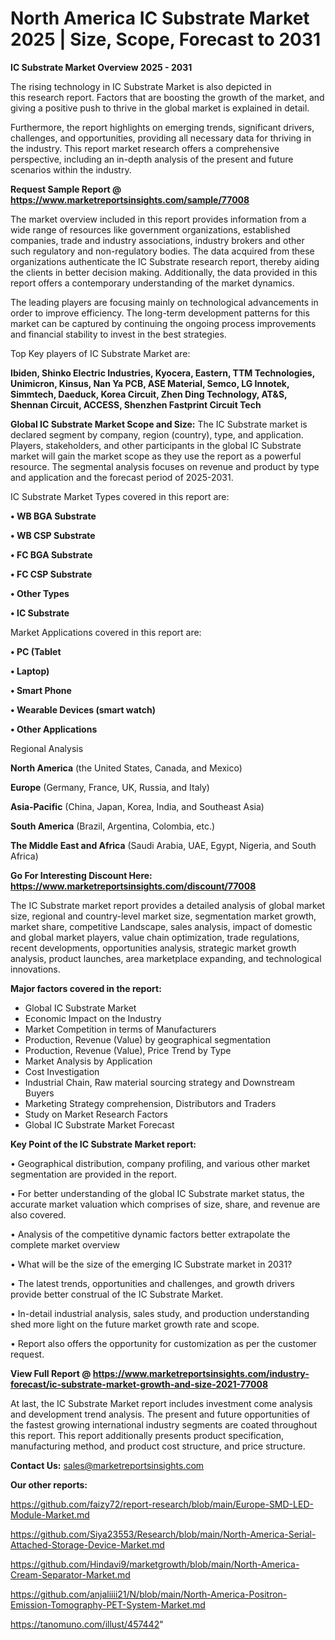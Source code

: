 # North America IC Substrate Market 2025 | Size, Scope, Forecast to 2031

<Strong> IC Substrate Market Overview 2025 - 2031</strong>

The rising technology in IC Substrate Market is also depicted in this research report. Factors that are boosting the growth of the market, and giving a positive push to thrive in the global market is explained in detail.

Furthermore, the report highlights on emerging trends, significant drivers, challenges, and opportunities, providing all necessary data for thriving in the industry. This report market research offers a comprehensive perspective, including an in-depth analysis of the present and future scenarios within the industry.

<strong>Request Sample Report @ <a href=https://www.marketreportsinsights.com/sample/77008>https://www.marketreportsinsights.com/sample/77008</a></strong>

The market overview included in this report provides information from a wide range of resources like government organizations, established companies, trade and industry associations, industry brokers and other such regulatory and non-regulatory bodies. The data acquired from these organizations authenticate the IC Substrate research report, thereby aiding the clients in better decision making. Additionally, the data provided in this report offers a contemporary understanding of the market dynamics.

The leading players are focusing mainly on technological advancements in order to improve efficiency. The long-term development patterns for this market can be captured by continuing the ongoing process improvements and financial stability to invest in the best strategies.

Top Key players of IC Substrate Market are:

<strong>Ibiden, Shinko Electric Industries, Kyocera, Eastern, TTM Technologies, Unimicron, Kinsus, Nan Ya PCB, ASE Material, Semco, LG Innotek, Simmtech, Daeduck, Korea Circuit, Zhen Ding Technology, AT&S, Shennan Circuit, ACCESS, Shenzhen Fastprint Circuit Tech</strong>

<strong><b>Global IC Substrate Market Scope and Size:</b></strong>
The IC Substrate market is declared segment by company, region (country), type, and application. Players, stakeholders, and other participants in the global IC Substrate market will gain the market scope as they use the report as a powerful resource. The segmental analysis focuses on revenue and product by type and application and the forecast period of 2025-2031.

IC Substrate Market Types covered in this report are:

<strong>• WB BGA Substrate

• WB CSP Substrate

• FC BGA Substrate

• FC CSP Substrate

• Other Types

• IC Substrate</strong>

Market Applications covered in this report are:

<strong>• PC (Tablet

• Laptop)

• Smart Phone

• Wearable Devices (smart watch)

• Other Applications</strong> 

Regional Analysis

<strong>North America</strong> (the United States, Canada, and Mexico)

<strong>Europe</strong> (Germany, France, UK, Russia, and Italy)

<strong>Asia-Pacific</strong> (China, Japan, Korea, India, and Southeast Asia)

<strong>South America</strong> (Brazil, Argentina, Colombia, etc.)

<strong>The Middle East and Africa</strong> (Saudi Arabia, UAE, Egypt, Nigeria, and South Africa)

<strong>Go For Interesting Discount Here: <a href=https://www.marketreportsinsights.com/discount/77008>https://www.marketreportsinsights.com/discount/77008</a></strong>

The IC Substrate market report provides a detailed analysis of global market size, regional and country-level market size, segmentation market growth, market share, competitive Landscape, sales analysis, impact of domestic and global market players, value chain optimization, trade regulations, recent developments, opportunities analysis, strategic market growth analysis, product launches, area marketplace expanding, and technological innovations.

<strong><b>Major factors covered in the report:</b></strong>
<ul>
  <li>Global IC Substrate Market </li>
  <li>Economic Impact on the Industry</li>
  <li>Market Competition in terms of Manufacturers</li>
  <li>Production, Revenue (Value) by geographical segmentation</li>
  <li>Production, Revenue (Value), Price Trend by Type</li>
  <li>Market Analysis by Application</li>
  <li>Cost Investigation</li>
  <li>Industrial Chain, Raw material sourcing strategy and Downstream Buyers</li>
  <li>Marketing Strategy comprehension, Distributors and Traders</li>
  <li>Study on Market Research Factors</li>
  <li>Global IC Substrate Market Forecast</li>
</ul>

<strong><b>Key Point of the IC Substrate Market report:</b></strong>

• Geographical distribution, company profiling, and various other market segmentation are provided in the report.

• For better understanding of the global IC Substrate market status, the accurate market valuation which comprises of size, share, and revenue are also covered.

• Analysis of the competitive dynamic factors better extrapolate the complete market overview

• What will be the size of the emerging IC Substrate market in 2031?

• The latest trends, opportunities and challenges, and growth drivers provide better construal of the IC Substrate Market.

• In-detail industrial analysis, sales study, and production understanding shed more light on the future market growth rate and scope.

• Report also offers the opportunity for customization as per the customer request.

<strong><b>View Full Report @ <a href=https://www.marketreportsinsights.com/industry-forecast/ic-substrate-market-growth-and-size-2021-77008>https://www.marketreportsinsights.com/industry-forecast/ic-substrate-market-growth-and-size-2021-77008</a></b></strong>


At last, the IC Substrate Market report includes investment come analysis and development trend analysis. The present and future opportunities of the fastest growing international industry segments are coated throughout this report. This report additionally presents product specification, manufacturing method, and product cost structure, and price structure.

<strong>Contact Us:</strong>
sales@marketreportsinsights.com

<strong>Our other reports:</strong>

<a href=https://github.com/faizy72/report-research/blob/main/Europe-SMD-LED-Module-Market.md>https://github.com/faizy72/report-research/blob/main/Europe-SMD-LED-Module-Market.md</a>

<a href=https://github.com/Siya23553/Research/blob/main/North-America-Serial-Attached-Storage-Device-Market.md>https://github.com/Siya23553/Research/blob/main/North-America-Serial-Attached-Storage-Device-Market.md</a>

<a href=https://github.com/Hindavi9/marketgrowth/blob/main/North-America-Cream-Separator-Market.md>https://github.com/Hindavi9/marketgrowth/blob/main/North-America-Cream-Separator-Market.md</a>

<a href=https://github.com/anjaliiii21/N/blob/main/North-America-Positron-Emission-Tomography-PET-System-Market.md>https://github.com/anjaliiii21/N/blob/main/North-America-Positron-Emission-Tomography-PET-System-Market.md</a>

<a href=https://tanomuno.com/illust/457442>https://tanomuno.com/illust/457442</a>"
